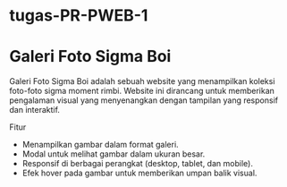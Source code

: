 # tugas-PR-PWEB-1
# Galeri Foto Sigma Boi

Galeri Foto Sigma Boi adalah sebuah website yang menampilkan koleksi foto-foto sigma moment rimbi. Website ini dirancang untuk memberikan pengalaman visual yang menyenangkan dengan tampilan yang responsif dan interaktif.

Fitur

- Menampilkan gambar dalam format galeri.
- Modal untuk melihat gambar dalam ukuran besar.
- Responsif di berbagai perangkat (desktop, tablet, dan mobile).
- Efek hover pada gambar untuk memberikan umpan balik visual.
